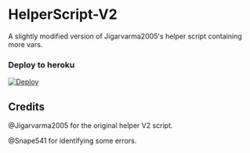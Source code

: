 # HelperScript-V2

A slightly modified version of Jigarvarma2005's helper script containing more vars.

### Deploy to heroku

[![Deploy](https://www.herokucdn.com/deploy/button.svg)](https://heroku.com/deploy?template=https://github.com/theharshitprajapati/userge-helper)


## Credits

@Jigarvarma2005 for the original helper V2 script.

@Snape541 for identifying some errors.
